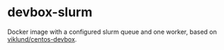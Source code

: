 devbox-slurm
============

Docker image with a configured slurm queue and one worker, based on
[viklund/centos-devbox](https://github.com/viklund/docker/tree/master/centos-devbox).
